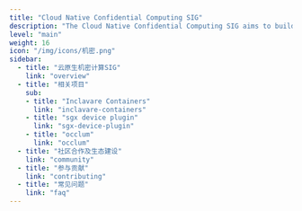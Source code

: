```yaml
---
title: "Cloud Native Confidential Computing SIG"
description: "The Cloud Native Confidential Computing SIG aims to build cloud native confidential computing full stack open source technology around inclave containers, reduce the threshold for the use of confidential computing, simplifying the deployment, optimization and application of computing in the cloud, and developing usage scenarios and solutions."
level: "main"
weight: 16
icon: "/img/icons/机密.png"
sidebar:
  - title: "云原生机密计算SIG"
    link: "overview"
  - title: "相关项目"
    sub:
    - title: "Inclavare Containers"
      link: "inclavare-containers"
    - title: "sgx device plugin"
      link: "sgx-device-plugin"
    - title: "occlum"
      link: "occlum"
  - title: "社区合作及生态建设"
    link: "community"
  - title: "参与贡献"
    link: "contributing"
  - title: "常见问题"
    link: "faq"
---
```

